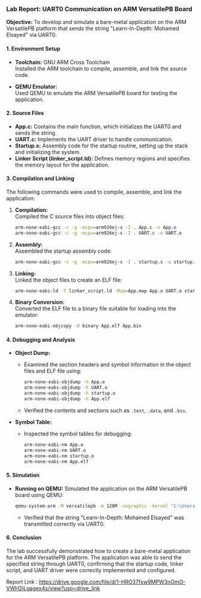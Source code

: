 
### Lab Report: UART0 Communication on ARM VersatilePB Board



**Objective:** To develop and simulate a bare-metal application on the ARM VersatilePB platform that sends the string "Learn-In-Depth: Mohamed Elsayed" via UART0.

#### **1. Environment Setup**

- **Toolchain:** GNU ARM Cross Toolchain  
  Installed the ARM toolchain to compile, assemble, and link the source code.
  
- **QEMU Emulator:**  
  Used QEMU to emulate the ARM VersatilePB board for testing the application.

#### **2. Source Files**

- **App.c:** Contains the main function, which initializes the UART0 and sends the string.
- **UART.c:** Implements the UART driver to handle communication.
- **Startup.s:** Assembly code for the startup routine, setting up the stack and initializing the system.
- **Linker Script (linker_script.ld):** Defines memory regions and specifies the memory layout for the application.

#### **3. Compilation and Linking**

The following commands were used to compile, assemble, and link the application:

1. **Compilation:**  
   Compiled the C source files into object files:
   ```bash
   arm-none-eabi-gcc -c -g -mcpu=arm926ej-s -I . App.c -o App.o
   arm-none-eabi-gcc -c -g -mcpu=arm926ej-s -I . UART.c -o UART.o
   ```
   
2. **Assembly:**  
   Assembled the startup assembly code:
   ```bash
   arm-none-eabi-gcc -c -g -mcpu=arm926ej-s -I . startup.s -o startup.o
   ```

3. **Linking:**  
   Linked the object files to create an ELF file:
   ```bash
   arm-none-eabi-ld -T linker_script.ld -Map=App.map App.o UART.o startup.o -o App.elf
   ```

4. **Binary Conversion:**  
   Converted the ELF file to a binary file suitable for loading into the emulator:
   ```bash
   arm-none-eabi-objcopy -O binary App.elf App.bin
   ```

#### **4. Debugging and Analysis**

- **Object Dump:**
   - Examined the section headers and symbol information in the object files and ELF file using:
     ```bash
     arm-none-eabi-objdump -h App.o
     arm-none-eabi-objdump -h UART.o
     arm-none-eabi-objdump -h startup.o
     arm-none-eabi-objdump -h App.elf
     ```
   - Verified the contents and sections such as `.text`, `.data`, and `.bss`.

- **Symbol Table:**
   - Inspected the symbol tables for debugging:
     ```bash
     arm-none-eabi-nm App.o
     arm-none-eabi-nm UART.o
     arm-none-eabi-nm startup.o
     arm-none-eabi-nm App.elf
     ```

#### **5. Simulation**

- **Running on QEMU:**
  Simulated the application on the ARM VersatilePB board using QEMU:
  ```bash
  qemu-system-arm -M versatilepb -m 128M -nographic -kernel "C:\Users\Mohamed\Desktop\Lab1\App.bin"
  ```
  - Verified that the string "Learn-In-Depth: Mohamed Elsayed" was transmitted correctly via UART0.

#### **6. Conclusion**

The lab successfully demonstrated how to create a bare-metal application for the ARM VersatilePB platform. The application was able to send the specified string through UART0, confirming that the startup code, linker script, and UART driver were correctly implemented and configured.

Report Link : https://drive.google.com/file/d/1-HRO37fxw9MPW3nOmO-VWH2jLgagex4s/view?usp=drive_link
